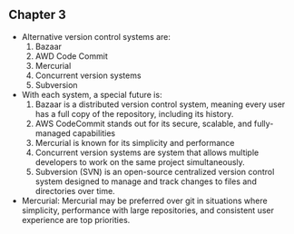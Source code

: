 ## Chapter 3

- Alternative version control systems are: 
  1. Bazaar
  2. AWD Code Commit
  3. Mercurial
  4. Concurrent version systems
  5. Subversion
- With each system, a special future is:
  1.  Bazaar is a distributed version control system, meaning every user has a full copy of the repository, including its history.
  2. AWS CodeCommit stands out for its secure, scalable, and fully-managed capabilities
  3. Mercurial is known for its simplicity and performance 
  4. Concurrent version systems are system that allows multiple developers to work on the same project simultaneously.
  5. Subversion (SVN) is an open-source centralized version control system designed to manage and track changes to files and directories over time.
- Mercurial: Mercurial may be preferred over git in situations where simplicity, performance with large repositories, and consistent user experience are top priorities.